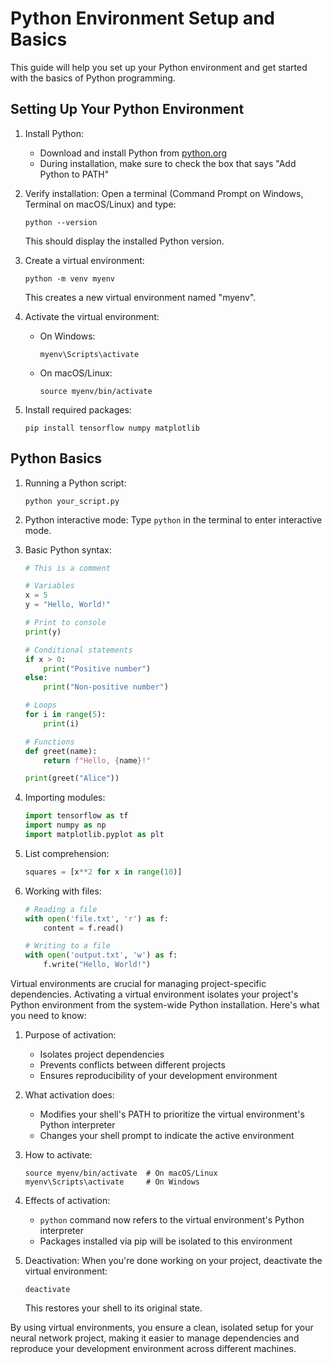 # Python Environment Setup and Basics

This guide will help you set up your Python environment and get started with the basics of Python programming.

## Setting Up Your Python Environment

1. Install Python:
   - Download and install Python from [python.org](https://www.python.org/downloads/)
   - During installation, make sure to check the box that says "Add Python to PATH"

2. Verify installation:
   Open a terminal (Command Prompt on Windows, Terminal on macOS/Linux) and type:
   ```
   python --version
   ```
   This should display the installed Python version.

3. Create a virtual environment:
   ```
   python -m venv myenv
   ```
   This creates a new virtual environment named "myenv".

4. Activate the virtual environment:
   - On Windows:
     ```
     myenv\Scripts\activate
     ```
   - On macOS/Linux:
     ```
     source myenv/bin/activate
     ```

5. Install required packages:
   ```
   pip install tensorflow numpy matplotlib
   ```

## Python Basics

1. Running a Python script:
   ```
   python your_script.py
   ```

2. Python interactive mode:
   Type `python` in the terminal to enter interactive mode.

3. Basic Python syntax:
   ```python
   # This is a comment
   
   # Variables
   x = 5
   y = "Hello, World!"

   # Print to console
   print(y)

   # Conditional statements
   if x > 0:
       print("Positive number")
   else:
       print("Non-positive number")

   # Loops
   for i in range(5):
       print(i)

   # Functions
   def greet(name):
       return f"Hello, {name}!"

   print(greet("Alice"))
   ```

4. Importing modules:
   ```python
   import tensorflow as tf
   import numpy as np
   import matplotlib.pyplot as plt
   ```

5. List comprehension:
   ```python
   squares = [x**2 for x in range(10)]
   ```

6. Working with files:
   ```python
   # Reading a file
   with open('file.txt', 'r') as f:
       content = f.read()

   # Writing to a file
   with open('output.txt', 'w') as f:
       f.write("Hello, World!")
   ```

Virtual environments are crucial for managing project-specific dependencies. Activating a virtual environment isolates your project's Python environment from the system-wide Python installation. Here's what you need to know:

1. Purpose of activation:
   - Isolates project dependencies
   - Prevents conflicts between different projects
   - Ensures reproducibility of your development environment

2. What activation does:
   - Modifies your shell's PATH to prioritize the virtual environment's Python interpreter
   - Changes your shell prompt to indicate the active environment

3. How to activate:
   ```
   source myenv/bin/activate  # On macOS/Linux
   myenv\Scripts\activate     # On Windows
   ```

4. Effects of activation:
   - `python` command now refers to the virtual environment's Python interpreter
   - Packages installed via pip will be isolated to this environment

5. Deactivation:
   When you're done working on your project, deactivate the virtual environment:
   ```
   deactivate
   ```
   This restores your shell to its original state.

By using virtual environments, you ensure a clean, isolated setup for your neural network project, making it easier to manage dependencies and reproduce your development environment across different machines.
